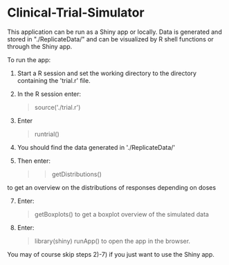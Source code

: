 # Clinical-Trial-Simulator

This application can be run as a Shiny app or locally.
Data is generated and stored in "./ReplicateData/" and can be visualized
by R shell functions or through the Shiny app.

To run the app:

1) Start a R session and set the working directory to the directory
containing the 'trial.r' file.

2) In the R session enter:
   > source('./trial.r')

3) Enter 
   > runtrial()

4) You should find the data generated in './ReplicateData/'

6) Then enter:
   > > getDistributions()

to get an overview on the distributions of responses depending on doses

7) Enter:
   > getBoxplots()
   to get a boxplot overview of the simulated data

8) Enter:
   > library(shiny)
   > runApp()
   to open the app in the browser.

You may of course skip steps 2)-7) if you just want to use the Shiny app.
